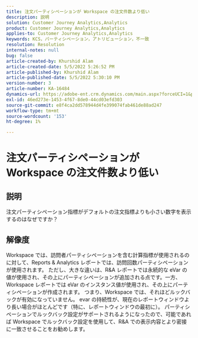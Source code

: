 ```yaml
---
title: 注文パーティシペーションが Workspace の注文件数より低い
description: 説明
solution: Customer Journey Analytics,Analytics
product: Customer Journey Analytics,Analytics
applies-to: Customer Journey Analytics,Analytics
keywords: KCS，パーティシペーション，アトリビューション，不一致
resolution: Resolution
internal-notes: null
bug: false
article-created-by: Khurshid Alam
article-created-date: 5/5/2022 5:26:52 PM
article-published-by: Khurshid Alam
article-published-date: 5/5/2022 5:30:10 PM
version-number: 3
article-number: KA-16484
dynamics-url: https://adobe-ent.crm.dynamics.com/main.aspx?forceUCI=1&pagetype=entityrecord&etn=knowledgearticle&id=5624a68b-98cc-ec11-a7b5-6045bd00dbbc
exl-id: 46ed273e-1453-4f67-8de0-44cd03efd303
source-git-commit: e8f4ca2dd578944d4fe399074fab461de88ad247
workflow-type: tm+mt
source-wordcount: '153'
ht-degree: 1%

---
```


# 注文パーティシペーションが Workspace の注文件数より低い

## 説明


注文パーティシペーション指標がデフォルトの注文指標よりも小さい数字を表示するのはなぜですか？


## 解像度


Workspace では、訪問者パーティシペーションを含む計算指標が使用されるのに対して、Reports &amp; Analytics レポートでは、訪問回数パーティシペーションが使用されます。 ただし、大きな違いは、R&amp;A レポートでは永続的な eVar の値が使用され、その上にパーティシペーションが追加される点です。一方、Workspace レポートでは eVar のインスタンス値が使用され、その上にパーティシペーションが作成されます。 つまり、Workspace では、それほどルックバックが有効になっていません。 evar の持続性が、現在のレポートウィンドウより長い場合がほとんどです（特に、レポートウィンドウの最初に）。 パーティシペーションでルックバック設定がサポートされるようになったので、可能であれば Workspace でルックバック設定を使用して、R&amp;A での表示内容とより密接に一致させることをお勧めします。
